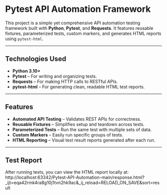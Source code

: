 # Pytest API Automation Framework

This project is a simple yet comprehensive API automation testing framework built with **Python**, **Pytest**, and **Requests**. It features reusable fixtures, parameterized tests, custom markers, and generates HTML reports using `pytest-html`.

---

## Technologies Used

- **Python 3.10+**
- **Pytest** – For writing and organizing tests.
- **Requests** – For making HTTP calls to RESTful APIs.
- **pytest-html** – For generating clean, readable HTML test reports.

---

## Features

- **Automated API Testing** – Validates REST APIs for correctness.
- **Reusable Fixtures** – Simplifies setup and teardown across tests.
- **Parameterized Tests** – Run the same test with multiple sets of data.
- **Custom Markers** – Easily run specific groups of tests.
- **HTML Reporting** – Visual test result reports generated after each run.

---

##  Test Report

After running tests, you can view the HTML report locally at: http://localhost:63342/Pytest-API-Automation-main/response.html?_ijt=eqa42rmk4ra8g10j1tvn2hk9ac&_ij_reload=RELOAD_ON_SAVE&sort=result

